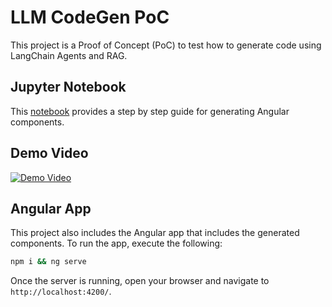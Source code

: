 # LLM CodeGen PoC

This project is a Proof of Concept (PoC) to test how to generate code using LangChain Agents and RAG.

## Jupyter Notebook

This [notebook](https://github.com/sayakb/llm-codegen-poc/blob/main/jupyter-nb/codegen.ipynb) provides a step by step guide for generating Angular components.

## Demo Video

[![Demo Video](https://github.com/user-attachments/assets/92495dd9-1df6-4fb6-ad85-602492afe81f)](https://www.youtube.com/watch?v=6jOZtFjPMi4)

## Angular App

This project also includes the Angular app that includes the generated components. To run the app, execute the following:

```bash
npm i && ng serve
```

Once the server is running, open your browser and navigate to `http://localhost:4200/`. 
